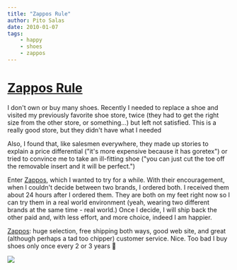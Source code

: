 ```yaml
---
title: "Zappos Rule"
author: Pito Salas
date: 2010-01-07
tags:
    - happy
    - shoes
    - zappos
---
```

# [Zappos Rule](None)




I don't own or buy many shoes. Recently I needed to replace a shoe and visited
my previously favorite shoe store, twice (they had to get the right size from
the other store, or something…) but left not satisfied. This is a really good
store, but they  didn't have what I needed

Also, I found that, like salesmen everywhere, they made up stories to explain
a price differential ("it's more expensive because it has goretex") or tried
to convince me to take an ill-fitting shoe ("you can just cut the toe off the
removable insert and it will be perfect.")

Enter [Zappos](<http://www.zappos.com/>), which I wanted to try for a while.
With their encouragement, when I couldn't decide between two brands, I ordered
both. I received them about 24 hours after I ordered them. They are both on my
feet right now so I can try them in a real world environment (yeah, wearing
two different brands at the same time - real world.) Once I decide, I will
ship back the other paid and, with less effort, and more choice, indeed I am
happier.

[Zappos](<http://www.zappos.com/>): huge selection, free shipping both ways,
good web site, and great (although perhaps a tad too chipper) customer
service. Nice. Too bad I buy shoes only once every 2 or 3 years 🙂

![](https://i0.wp.com/img.zemanta.com/pixy.gif?w=584)


